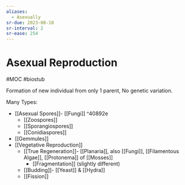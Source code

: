 ```yaml
---
aliases:
  - Asexually
sr-due: 2023-08-10
sr-interval: 2
sr-ease: 254
---
```

# Asexual Reproduction
#MOC #biostub 

Formation of new individual from only 1 parent, No genetic variation.

Many Types:
- [[Asexual Spores]]- [[Fungi]] ^40892e
	- [[Zoospores]]
	- [[Sporangiospores]]
	- [[Conidiaspores]]
- [[Gemmules]]
- [[Vegetative Reproduction]]
	- [[True Regeneration]]- [[Planaria]], also [[Fungi]], [[Filamentous Algae]], [[Protonema]] of [[Mosses]]
		- [[Fragmentation]] (slightly different)
	- [[Budding]]- [[Yeast]] & [[Hydra]]
	- [[Fission]]